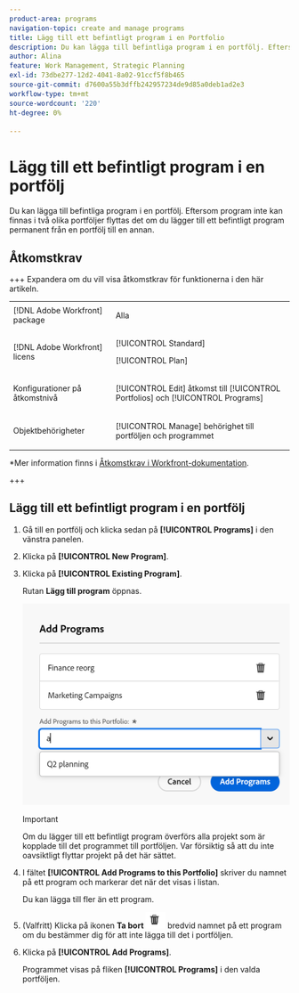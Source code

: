 ```yaml
---
product-area: programs
navigation-topic: create and manage programs
title: Lägg till ett befintligt program i en Portfolio
description: Du kan lägga till befintliga program i en portfölj. Eftersom program inte kan finnas i två olika portföljer flyttas det om du lägger till ett befintligt program permanent från en portfölj till en annan.
author: Alina
feature: Work Management, Strategic Planning
exl-id: 73dbe277-12d2-4041-8a02-91ccf5f8b465
source-git-commit: d7600a55b3dffb242957234de9d85a0deb1ad2e3
workflow-type: tm+mt
source-wordcount: '220'
ht-degree: 0%

---
```


# Lägg till ett befintligt program i en portfölj

<!--Audited: 5/2025-->

<!--<span class="preview">The highlighted information on this page refers to functionality not yet generally available. It is available only in the Preview environment for all customers. The same features will also be available in the Production environment for all customers after a week from the Preview release. </span>   

<span class="preview">For more information, see [Interface modernization](/help/quicksilver/product-announcements/product-releases/interface-modernization/interface-modernization.md). </span>-->

Du kan lägga till befintliga program i en portfölj. Eftersom program inte kan finnas i två olika portföljer flyttas det om du lägger till ett befintligt program permanent från en portfölj till en annan.

## Åtkomstkrav

+++ Expandera om du vill visa åtkomstkrav för funktionerna i den här artikeln.

<table style="table-layout:auto"> 
 <col> 
 <col> 
 <tbody> 
  <tr> 
   <td role="rowheader">[!DNL Adobe Workfront] package</td> 
   <td> <p>Alla</p> </td> 
  </tr> 
  <tr> 
   <td role="rowheader">[!DNL Adobe Workfront] licens</td> 
   <td> <p>[!UICONTROL Standard]</p><p>[!UICONTROL Plan]</p> </td> 
  </tr> 
  <tr> 
   <td role="rowheader">Konfigurationer på åtkomstnivå</td> 
   <td> <p>[!UICONTROL Edit] åtkomst till [!UICONTROL Portfolios] och [!UICONTROL Programs] </p> </td> 
  </tr> 
  <tr> 
   <td role="rowheader">Objektbehörigheter</td> 
   <td> <p>[!UICONTROL Manage] behörighet till portföljen och programmet</p> </td> 
  </tr> 
 </tbody> 
</table>

*Mer information finns i [Åtkomstkrav i Workfront-dokumentation](/help/quicksilver/administration-and-setup/add-users/access-levels-and-object-permissions/access-level-requirements-in-documentation.md).

+++

<!--Old:

<table style="table-layout:auto"> 
 <col> 
 <col> 
 <tbody> 
  <tr> 
   <td role="rowheader">[!DNL Adobe Workfront] plan</td> 
   <td> <p>Any</p> </td> 
  </tr> 
  <tr> 
   <td role="rowheader">[!DNL Adobe Workfront] license*</td> 
   <td> <p>New: [!UICONTROL Standard] </p><p>Or </p><p>Current: [!UICONTROL Plan] </p> </td> 
  </tr> 
  <tr> 
   <td role="rowheader">Access level configurations</td> 
   <td> <p>[!UICONTROL Edit] access to Portfolios and Programs </p> </td> 
  </tr> 
  <tr> 
   <td role="rowheader">Object permissions</td> 
   <td> <p>[!UICONTROL Manage] permissions to the portfolio and the program</p> </td> 
  </tr> 
 </tbody> 
</table>-->

## Lägg till ett befintligt program i en portfölj

1. Gå till en portfölj och klicka sedan på **[!UICONTROL Programs]** i den vänstra panelen.
1. Klicka på **[!UICONTROL New Program]**.
1. Klicka på **[!UICONTROL Existing Program]**.

   Rutan **Lägg till program** öppnas. <!--check screen shot - I logged changes for this casing-->

   ![Lägg till programruta](assets/add-programs-box.png)

   >[!IMPORTANT]
   >
   >Om du lägger till ett befintligt program överförs alla projekt som är kopplade till det programmet till portföljen. Var försiktig så att du inte oavsiktligt flyttar projekt på det här sättet.

1. I fältet **[!UICONTROL Add Programs to this Portfolio]** skriver du namnet på ett program och markerar det när det visas i listan. <!--see the name of this field, I suggested changes here-->

   Du kan lägga till fler än ett program.

1. (Valfritt) Klicka på ikonen **Ta bort** ![Ta bort ](assets/delete-icon.png) bredvid namnet på ett program om du bestämmer dig för att inte lägga till det i portföljen.

1. Klicka på **[!UICONTROL Add Programs]**. <!--check this button in the UI after they implemented the changes??-->

   Programmet visas på fliken **[!UICONTROL Programs]** i den valda portföljen.
